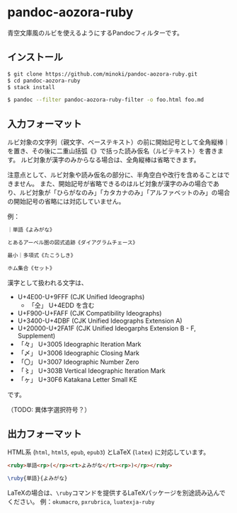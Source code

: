# pandoc-aozora-ruby

青空文庫風のルビを使えるようにするPandocフィルターです。

## インストール

```sh
$ git clone https://github.com/minoki/pandoc-aozora-ruby.git
$ cd pandoc-aozora-ruby
$ stack install
```

```sh
$ pandoc --filter pandoc-aozora-ruby-filter -o foo.html foo.md
```

## 入力フォーマット

ルビ対象の文字列（親文字、ベーステキスト）の前に開始記号として全角縦棒｜を置き、その後に二重山括弧《》で括った読み仮名（ルビテキスト）を書きます。
ルビ対象が漢字のみからなる場合は、全角縦棒は省略できます。

注意点として、ルビ対象や読み仮名の部分に、半角空白や改行を含めることはできません。
また、開始記号が省略できるのはルビ対象が漢字のみの場合であり、ルビ対象が「ひらがなのみ」「カタカナのみ」「アルファベットのみ」の場合の開始記号の省略には対応していません。

例：

```markdown
｜単語《よみがな》

とあるアーベル圏の図式追跡《ダイアグラムチェース》

最小｜多項式《たこうしき》

ホム集合《セット》

```

漢字として扱われる文字は、

- U+4E00-U+9FFF (CJK Unified Ideographs)
    - 「仝」 U+4EDD を含む
- U+F900-U+FAFF (CJK Compatibility Ideographs)
- U+3400-U+4DBF (CJK Unified Ideographs Extension A)
- U+20000-U+2FA1F (CJK Unified Ideogarphs Extension B - F, Supplement)
- 「々」 U+3005 Ideographic Iteration Mark
- 「〆」 U+3006 Ideographic Closing Mark
- 「〇」 U+3007 Ideographic Number Zero
- 「〻」 U+303B Vertical Ideographic Iteration Mark
- 「ヶ」 U+30F6 Katakana Letter Small KE

です。

（TODO: 異体字選択符号？）

## 出力フォーマット

HTML系 (`html`, `html5`, `epub`, `epub3`) とLaTeX (`latex`) に対応しています。

```html
<ruby>単語<rp>(</rp><rt>よみがな</rt><rp>)</rp></ruby>
```

```latex
\ruby{単語}{よみがな}
```

LaTeXの場合は、`\ruby`コマンドを提供するLaTeXパッケージを別途読み込んでください。
例：`okumacro`, `pxrubrica`, `luatexja-ruby`
